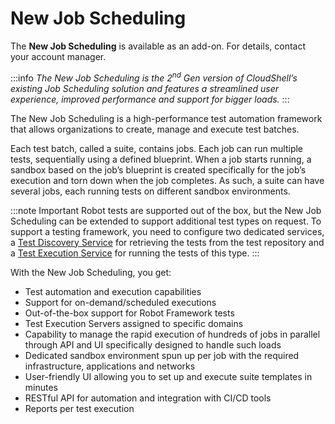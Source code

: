 # New Job Scheduling

The **New Job Scheduling** is available as an add-on. For details, contact your account manager.

:::info
*The New Job Scheduling is the 2<sup>nd</sup> Gen version of CloudShell’s existing Job Scheduling solution and features a streamlined user experience, improved performance and support for bigger loads.*
:::

The New Job Scheduling is a high-performance test automation framework that allows organizations to create, manage and execute test batches.

Each test batch, called a suite, contains jobs. Each job can run multiple tests, sequentially using a defined blueprint. When a job starts running, a sandbox based on the job’s blueprint is created specifically for the job’s execution and torn down when the job completes. As such, a suite can have several jobs, each running tests on different sandbox environments.

:::note Important
Robot tests are supported out of the box, but the New Job Scheduling can be extended to support additional test types on request. To support a testing framework, you need to configure two dedicated services, a [Test Discovery Service](../install-configure/cloudshell-suite/new-jss-install-config/test-discovery-service/index.md) for retrieving the tests from the test repository and a [Test Execution Service](../install-configure/cloudshell-suite/new-jss-install-config/test-execution-service/index.md) for running the tests of this type.
:::

With the New Job Scheduling, you get:

- Test automation and execution capabilities
- Support for on-demand/scheduled executions
- Out-of-the-box support for Robot Framework tests
- Test Execution Servers assigned to specific domains
- Capability to manage the rapid execution of hundreds of jobs in parallel through API and UI specifically designed to handle such loads
- Dedicated sandbox environment spun up per job with the required infrastructure, applications and networks
- User-friendly UI allowing you to set up and execute suite templates in minutes
- RESTful API for automation and integration with CI/CD tools
- Reports per test execution
